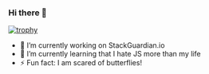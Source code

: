 ### Hi there 👋

[![trophy](https://github-profile-trophy.vercel.app/?username=BrainButcher101)](https://github.com/ryo-ma/github-profile-trophy)

- 🔭 I’m currently working on StackGuardian.io
- 🌱 I’m currently learning that I hate JS more than my life
- ⚡ Fun fact: I am scared of butterflies!

